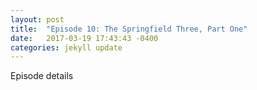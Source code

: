 ```yaml
---
layout: post
title:  "Episode 10: The Springfield Three, Part One"
date:   2017-03-19 17:43:43 -0400
categories: jekyll update
---
```

Episode details